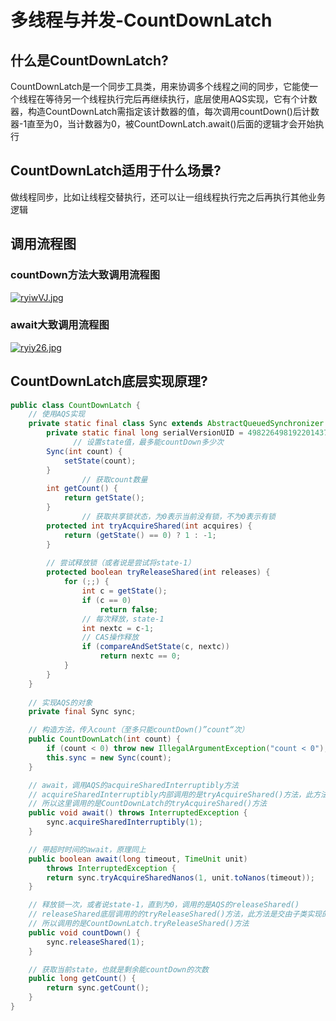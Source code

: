 # 多线程与并发-CountDownLatch



## 什么是CountDownLatch?

CountDownLatch是一个同步工具类，用来协调多个线程之间的同步，它能使一个线程在等待另一个线程执行完后再继续执行，底层使用AQS实现，它有个计数器，构造CountDownLatch需指定该计数器的值，每次调用countDown()后计数器-1直至为0，当计数器为0，被CountDownLatch.await()后面的逻辑才会开始执行



## CountDownLatch适用于什么场景?

做线程同步，比如让线程交替执行，还可以让一组线程执行完之后再执行其他业务逻辑



## 调用流程图

### countDown方法大致调用流程图

[![ryiwVJ.jpg](https://s3.ax1x.com/2020/12/23/ryiwVJ.jpg)](https://imgchr.com/i/ryiwVJ)



### await大致调用流程图

[![ryiy26.jpg](https://s3.ax1x.com/2020/12/23/ryiy26.jpg)](https://imgchr.com/i/ryiy26)



## CountDownLatch底层实现原理?

```java
public class CountDownLatch {
    // 使用AQS实现
    private static final class Sync extends AbstractQueuedSynchronizer {
        private static final long serialVersionUID = 4982264981922014374L;
			  // 设置state值，最多能countDown多少次
        Sync(int count) {
            setState(count);
        }
				// 获取count数量
        int getCount() {
            return getState();
        }
				// 获取共享锁状态，为0表示当前没有锁，不为0表示有锁
        protected int tryAcquireShared(int acquires) {
            return (getState() == 0) ? 1 : -1;
        }
			  
        // 尝试释放锁（或者说是尝试将state-1）
        protected boolean tryReleaseShared(int releases) {
            for (;;) {
                int c = getState();
                if (c == 0)
                    return false;
                // 每次释放，state-1
                int nextc = c-1;
                // CAS操作释放
                if (compareAndSetState(c, nextc))
                    return nextc == 0;
            }
        }
    }
    
    // 实现AQS的对象
    private final Sync sync;

    // 构造方法，传入count（至多只能countDown()”count“次）
    public CountDownLatch(int count) {
        if (count < 0) throw new IllegalArgumentException("count < 0");
        this.sync = new Sync(count);
    }

    // await，调用AQS的acquireSharedInterruptibly方法
    // acquireSharedInterruptibly内部调用的是tryAcquireShared()方法，此方法是交由子类实现的
    // 所以这里调用的是CountDownLatch的tryAcquireShared()方法
    public void await() throws InterruptedException {
        sync.acquireSharedInterruptibly(1);
    }

    // 带超时时间的await，原理同上
    public boolean await(long timeout, TimeUnit unit)
        throws InterruptedException {
        return sync.tryAcquireSharedNanos(1, unit.toNanos(timeout));
    }

    // 释放锁一次，或者说state-1，直到为0，调用的是AQS的releaseShared()
    // releaseShared底层调用的的tryReleaseShared()方法，此方法是交由子类实现的
    // 所以调用的是CountDownLatch.tryReleaseShared()方法
    public void countDown() {
        sync.releaseShared(1);
    }

    // 获取当前state，也就是剩余能countDown的次数
    public long getCount() {
        return sync.getCount();
    }
}
```